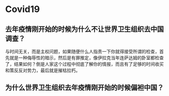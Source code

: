 # Covid19

## 去年疫情刚开始的时候为什么不让世界卫生组织去中国调查？
与时间无关，而是主权问题，如果随便什么人指责一下你就得接受所谓的检查，首先就是一种侮辱性的暗示，然后是有罪推定，像伊拉克当年连萨达姆的卧室都检查了，结果如何？倒是人家这个过程中彻底了解你的情报，而且有了足够的时间收买和策反反对势力，最后就是摧枯拉朽。

## 为什么世界卫生组织去年疫情刚开始的时候偏袒中国？
